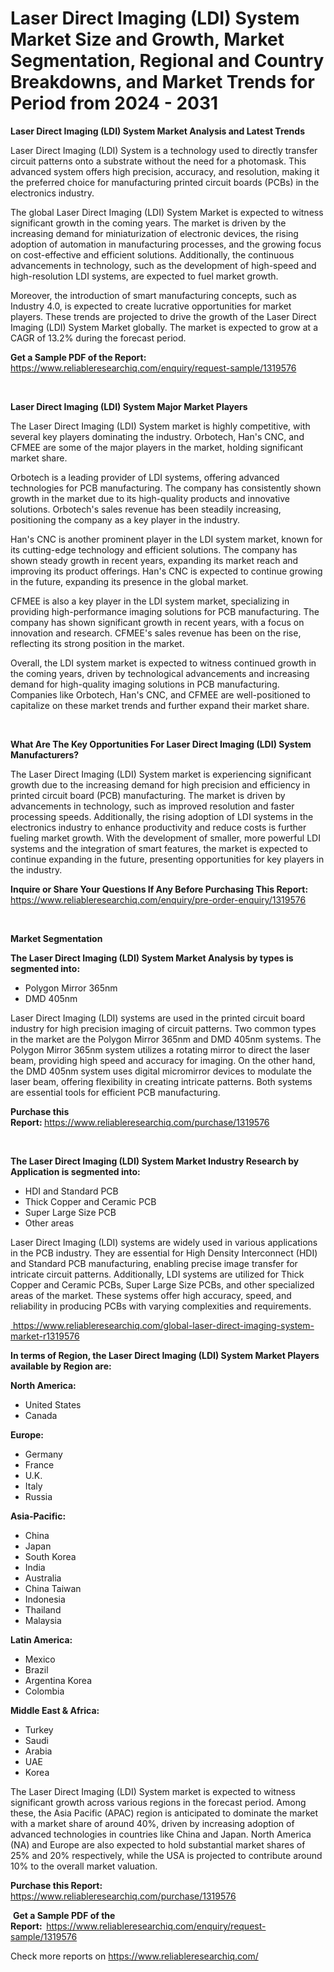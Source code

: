 <p><h1>Laser Direct Imaging (LDI) System Market Size and Growth, Market Segmentation, Regional and Country Breakdowns, and Market Trends for Period from 2024 -  2031</h1></p><p><strong>Laser Direct Imaging (LDI) System Market Analysis and Latest Trends</strong></p>
<p><p>Laser Direct Imaging (LDI) System is a technology used to directly transfer circuit patterns onto a substrate without the need for a photomask. This advanced system offers high precision, accuracy, and resolution, making it the preferred choice for manufacturing printed circuit boards (PCBs) in the electronics industry.</p><p>The global Laser Direct Imaging (LDI) System Market is expected to witness significant growth in the coming years. The market is driven by the increasing demand for miniaturization of electronic devices, the rising adoption of automation in manufacturing processes, and the growing focus on cost-effective and efficient solutions. Additionally, the continuous advancements in technology, such as the development of high-speed and high-resolution LDI systems, are expected to fuel market growth.</p><p>Moreover, the introduction of smart manufacturing concepts, such as Industry 4.0, is expected to create lucrative opportunities for market players. These trends are projected to drive the growth of the Laser Direct Imaging (LDI) System Market globally. The market is expected to grow at a CAGR of 13.2% during the forecast period.</p></p>
<p><strong>Get a Sample PDF of the Report:&nbsp;</strong> <a href="https://www.reliableresearchiq.com/enquiry/request-sample/1319576">https://www.reliableresearchiq.com/enquiry/request-sample/1319576</a></p>
<p>&nbsp;</p>
<p><strong>Laser Direct Imaging (LDI) System Major Market Players</strong></p>
<p><p>The Laser Direct Imaging (LDI) System market is highly competitive, with several key players dominating the industry. Orbotech, Han's CNC, and CFMEE are some of the major players in the market, holding significant market share. </p><p>Orbotech is a leading provider of LDI systems, offering advanced technologies for PCB manufacturing. The company has consistently shown growth in the market due to its high-quality products and innovative solutions. Orbotech's sales revenue has been steadily increasing, positioning the company as a key player in the industry.</p><p>Han's CNC is another prominent player in the LDI system market, known for its cutting-edge technology and efficient solutions. The company has shown steady growth in recent years, expanding its market reach and improving its product offerings. Han's CNC is expected to continue growing in the future, expanding its presence in the global market.</p><p>CFMEE is also a key player in the LDI system market, specializing in providing high-performance imaging solutions for PCB manufacturing. The company has shown significant growth in recent years, with a focus on innovation and research. CFMEE's sales revenue has been on the rise, reflecting its strong position in the market.</p><p>Overall, the LDI system market is expected to witness continued growth in the coming years, driven by technological advancements and increasing demand for high-quality imaging solutions in PCB manufacturing. Companies like Orbotech, Han's CNC, and CFMEE are well-positioned to capitalize on these market trends and further expand their market share.</p></p>
<p>&nbsp;</p>
<p><strong>What Are The Key Opportunities For Laser Direct Imaging (LDI) System Manufacturers?</strong></p>
<p><p>The Laser Direct Imaging (LDI) System market is experiencing significant growth due to the increasing demand for high precision and efficiency in printed circuit board (PCB) manufacturing. The market is driven by advancements in technology, such as improved resolution and faster processing speeds. Additionally, the rising adoption of LDI systems in the electronics industry to enhance productivity and reduce costs is further fueling market growth. With the development of smaller, more powerful LDI systems and the integration of smart features, the market is expected to continue expanding in the future, presenting opportunities for key players in the industry.</p></p>
<p><strong>Inquire or Share Your Questions If Any Before Purchasing This Report:</strong> <a href="https://www.reliableresearchiq.com/enquiry/pre-order-enquiry/1319576">https://www.reliableresearchiq.com/enquiry/pre-order-enquiry/1319576</a></p>
<p>&nbsp;</p>
<p><strong>Market Segmentation</strong></p>
<p><strong>The Laser Direct Imaging (LDI) System Market Analysis by types is segmented into:</strong></p>
<p><ul><li>Polygon Mirror 365nm</li><li>DMD 405nm</li></ul></p>
<p><p>Laser Direct Imaging (LDI) systems are used in the printed circuit board industry for high precision imaging of circuit patterns. Two common types in the market are the Polygon Mirror 365nm and DMD 405nm systems. The Polygon Mirror 365nm system utilizes a rotating mirror to direct the laser beam, providing high speed and accuracy for imaging. On the other hand, the DMD 405nm system uses digital micromirror devices to modulate the laser beam, offering flexibility in creating intricate patterns. Both systems are essential tools for efficient PCB manufacturing.</p></p>
<p><strong>Purchase this Report:&nbsp;</strong><a href="https://www.reliableresearchiq.com/purchase/1319576">https://www.reliableresearchiq.com/purchase/1319576</a></p>
<p>&nbsp;</p>
<p><strong>The Laser Direct Imaging (LDI) System Market Industry Research by Application is segmented into:</strong></p>
<p><ul><li>HDI and Standard PCB</li><li>Thick Copper and Ceramic PCB</li><li>Super Large Size PCB</li><li>Other areas</li></ul></p>
<p><p>Laser Direct Imaging (LDI) systems are widely used in various applications in the PCB industry. They are essential for High Density Interconnect (HDI) and Standard PCB manufacturing, enabling precise image transfer for intricate circuit patterns. Additionally, LDI systems are utilized for Thick Copper and Ceramic PCBs, Super Large Size PCBs, and other specialized areas of the market. These systems offer high accuracy, speed, and reliability in producing PCBs with varying complexities and requirements.</p></p>
<p><a href="https://www.reliableresearchiq.com/global-laser-direct-imaging-system-market-r1319576">&nbsp;https://www.reliableresearchiq.com/global-laser-direct-imaging-system-market-r1319576</a></p>
<p><strong>In terms of Region, the Laser Direct Imaging (LDI) System Market Players available by Region are:</strong></p>
<p>
    <p> <strong> North America: </strong>
        <ul>
            <li>United States</li>
            <li>Canada</li>
        </ul>
        </p> 
    <p> <strong> Europe: </strong>
        <ul>
            <li>Germany</li>
            <li>France</li>
            <li>U.K.</li>
            <li>Italy</li>
            <li>Russia</li>
        </ul>
        </p> 
    <p> <strong> Asia-Pacific: </strong>
        <ul>
            <li>China</li>
            <li>Japan</li>
            <li>South Korea</li>
            <li>India</li>
            <li>Australia</li>
            <li>China Taiwan</li>
            <li>Indonesia</li>
            <li>Thailand</li>
            <li>Malaysia</li>
        </ul>
        </p> 
    <p> <strong> Latin America: </strong>
        <ul>
            <li>Mexico</li>
            <li>Brazil</li>
            <li>Argentina Korea</li>
            <li>Colombia</li>
        </ul>
        </p> 
    <p> <strong> Middle East & Africa: </strong>
        <ul>
            <li>Turkey</li>
            <li>Saudi</li>
            <li>Arabia</li>
            <li>UAE</li>
            <li>Korea</li>
        </ul>
    </p>
    </p>
<p><p>The Laser Direct Imaging (LDI) System market is expected to witness significant growth across various regions in the forecast period. Among these, the Asia Pacific (APAC) region is anticipated to dominate the market with a market share of around 40%, driven by increasing adoption of advanced technologies in countries like China and Japan. North America (NA) and Europe are also expected to hold substantial market shares of 25% and 20% respectively, while the USA is projected to contribute around 10% to the overall market valuation.</p></p>
<p><strong>Purchase this Report: </strong><a href="https://www.reliableresearchiq.com/purchase/1319576">https://www.reliableresearchiq.com/purchase/1319576</a></p>
<p>&nbsp;<strong>Get a Sample PDF of the Report:&nbsp;&nbsp;</strong><a href="https://www.reliableresearchiq.com/enquiry/request-sample/1319576">https://www.reliableresearchiq.com/enquiry/request-sample/1319576</a></p>
<p><strong></strong></p>
<p>Check more reports on <a href="https://www.reliableresearchiq.com/">https://www.reliableresearchiq.com/</a></p>